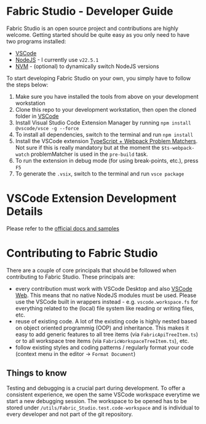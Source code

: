 # Fabric Studio - Developer Guide

Fabric Studio is an open source project and contributions are highly welcome. Getting started should be quite easy as you only need to have two programs installed:

- [VSCode](https://code.visualstudio.com/) 
- [NodeJS](https://nodejs.org/en/) - I currently use `v22.5.1`
- [NVM](https://github.com/coreybutler/nvm-windows) - (optional) to dynamically switch NodeJS versions

To start developing Fabric Studio on your own, you simply have to follow the steps below:
1. Make sure you have installed the tools from above on your development workstation
2. Clone this repo to your development workstation, then open the cloned folder in [VSCode](https://code.visualstudio.com/)
3. Install Visual Studio Code Extension Manager by running `npm install @vscode/vsce -g --force`
4. To install all dependencies, switch to the terminal and run `npm install`
5. Install the VSCode extension [TypeScript + Webpack Problem Matchers](https://marketplace.visualstudio.com/items?itemName=amodio.tsl-problem-matcher). Not sure if this is really mandatory but at the moment the `$ts-webpack-watch` problemMatcher is used in the `pre-build` task.
6. To run the extension in debug mode (for using break-points, etc.), press `F5`
7. To generate the `.vsix`, switch to the terminal and run `vsce package`

# VSCode Extension Development Details
Please refer to the [official docs and samples](https://github.com/microsoft/vscode-extension-samples#prerequisites)

# Contributing to Fabric Studio
There are a couple of core principals that should be followed when contributing to Fabric Studio. These principals are:

- every contribution must work with VSCode Desktop and also [VSCode Web](https://vscode.dev). This means that no native NodeJS modules must be used. Please use the VSCode built in wrappers instead - e.g. `vscode.workspace.fs` for everything related to the (local) file system like reading or writing files, etc.
- reuse of existing code. A lot of the existing code is highly nested based on object oriented programmig (OOP) and inheritance. This makes it easy to add generic features to all tree items (via `FabricApiTreeItem.ts`) or to all workspace tree items (via `FabricWorkspaceTreeItem.ts`), etc.
- follow existing styles and coding patterns / regularly format your code (context menu in the editor -> `Format Document`)

## Things to know

Testing and debugging is a crucial part during development. To offer a consistent experience, we open the same VSCode workspace everytime we start a new debugging session. The workspace to be opened has to be stored under `/utils/Fabric_Studio.test.code-workspace` and is individual to every developer and not part of the git repository.
